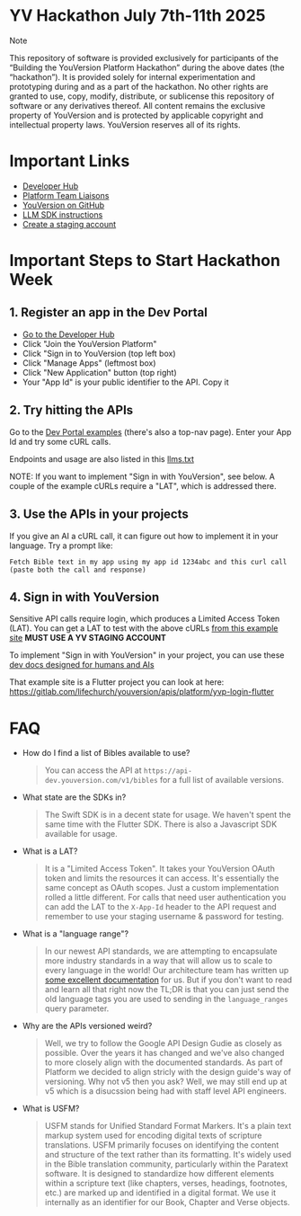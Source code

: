 # YV Hackathon July 7th-11th 2025

> [!NOTE]
> This repository of software is provided exclusively for participants of the “Building the YouVersion Platform Hackathon” during the above dates (the “hackathon”).
> It is provided solely for internal experimentation and prototyping during and as a part of the hackathon. No other rights are granted to use, copy, modify, distribute, or sublicense this repository of software or any derivatives thereof.
> All content remains the exclusive property of YouVersion and is protected by applicable copyright and intellectual property laws. YouVersion reserves all of its rights.

# Important Links

* [Developer Hub](https://developers.youversion.com/)
* [Platform Team Liaisons](https://docs.google.com/document/d/1UF0w_MFoGCEhZLhI1OFI7kYtJlaSqY0k_HhhgU1iX-M/edit?usp=sharing)
* [YouVersion on GitHub](https://github.com/youversion)
* [LLM SDK instructions](https://api-dev.youversion.com/llms.txt)
* [Create a staging account](https://staging.bible.com)

# Important Steps to Start Hackathon Week

## 1. Register an app in the Dev Portal
* [Go to the Developer Hub](https://developers.youversion.com/)
* Click "Join the YouVersion Platform"
* Click "Sign in to YouVersion (top left box)
* Click "Manage Apps" (leftmost box)
* Click "New Application" button (top right)
* Your "App Id" is your public identifier to the API. Copy it

## 2. Try hitting the APIs
Go to the [Dev Portal examples](https://developers.youversion.com/examples) (there's also a top-nav page).
Enter your App Id and try some cURL calls.

Endpoints and usage are also listed in this [llms.txt](https://api-dev.youversion.com/llms.txt)

NOTE: If you want to implement "Sign in with YouVersion", see below. A couple of the example cURLs require a "LAT", which is addressed there.

## 3. Use the APIs in your projects
If you give an AI a cURL call, it can figure out how to implement it in your language. Try a prompt like:

```Fetch Bible text in my app using my app id 1234abc and this curl call (paste both the call and response)```

## 4. Sign in with YouVersion
Sensitive API calls require login, which produces a Limited Access Token (LAT). You can get a LAT to test with the above cURLs [from this example site](https://lifechurch.gitlab.io/youversion/apis/platform/yvp-login-flutter/) **MUST USE A YV STAGING ACCOUNT**

To implement "Sign in with YouVersion" in your project, you can use these [dev docs designed for humans and AIs](https://www.notion.so/yvproduct/Dev-Docs-Sign-In-w-YVP-Platform-Agnostic-DIY-SDK-1eaf1f2d1b9280108ffdf8c4f13e01a5?source=copy_link)

That example site is a Flutter project you can look at here: <https://gitlab.com/lifechurch/youversion/apis/platform/yvp-login-flutter>
 

# FAQ

* How do I find a list of Bibles available to use?
    > You can access the API at `https://api-dev.youversion.com/v1/bibles` for a full list of available versions.
* What state are the SDKs in?
    > The Swift SDK is in a decent state for usage. We haven't spent the same time with the Flutter SDK. There is also a Javascript SDK available for usage.
* What is a LAT?
    > It is a "Limited Access Token". It takes your YouVersion OAuth token and limits the resources it can access. It's essentially the same concept as OAuth scopes. Just a custom implementation rolled a little different. For calls that need user authentication you can add the LAT to the `X-App-Id` header to the API request and remember to use your staging username & password for testing.
* What is a "language range"?
    > In our newest API standards, we are attempting to encapsulate more industry standards in a way that will allow us to scale to every language in the world! Our architecture team has written up [some excellent documentation](https://www.notion.so/yvproduct/Locales-Language-Tags-3e9cd9017f44421e865506e8252f8126?source=copy_link) for us. But if you don't want to read and learn all that right now the TL;DR is that you can just send the old language tags you are used to sending in the `language_ranges` query parameter.
* Why are the APIs versioned weird?
    > Well, we try to follow the Google API Design Gudie as closely as possible. Over the years it has changed and we've also changed to more closely align with the documented standards. As part of Platform we decided to align stricly with the design guide's way of versioning. Why not v5 then you ask? Well, we may still end up at v5 which is a disucssion being had with staff level API engineers.
* What is USFM?
    > USFM stands for Unified Standard Format Markers. It's a plain text markup system used for encoding digital texts of scripture translations. USFM primarily focuses on identifying the content and structure of the text rather than its formatting. It's widely used in the Bible translation community, particularly within the Paratext software. It is designed to standardize how different elements within a scripture text (like chapters, verses, headings, footnotes, etc.) are marked up and identified in a digital format. We use it internally as an identifier for our Book, Chapter and Verse objects.
